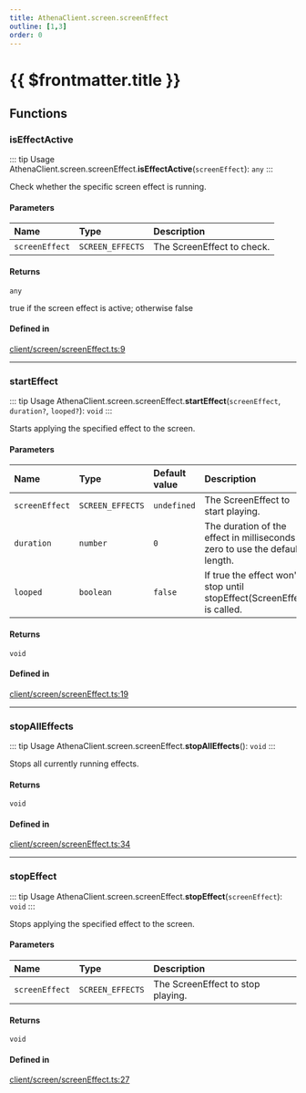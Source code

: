 ```yaml
---
title: AthenaClient.screen.screenEffect
outline: [1,3]
order: 0
---
```


# {{ $frontmatter.title }}


## Functions

### isEffectActive

::: tip Usage
AthenaClient.screen.screenEffect.**isEffectActive**(`screenEffect`): `any`
:::

Check whether the specific screen effect is running.

#### Parameters

| Name | Type | Description |
| :------ | :------ | :------ |
| `screenEffect` | `SCREEN_EFFECTS` | The ScreenEffect to check. |

#### Returns

`any`

true if the screen effect is active; otherwise false

#### Defined in

[client/screen/screenEffect.ts:9](https://github.com/Stuyk/altv-athena/blob/e7d4753/src/core/client/screen/screenEffect.ts#L9)

___

### startEffect

::: tip Usage
AthenaClient.screen.screenEffect.**startEffect**(`screenEffect`, `duration?`, `looped?`): `void`
:::

Starts applying the specified effect to the screen.

#### Parameters

| Name | Type | Default value | Description |
| :------ | :------ | :------ | :------ |
| `screenEffect` | `SCREEN_EFFECTS` | `undefined` | The ScreenEffect to start playing. |
| `duration` | `number` | `0` | The duration of the effect in milliseconds or zero to use the default length. |
| `looped` | `boolean` | `false` | If true the effect won't stop until stopEffect(ScreenEffect) is called. |

#### Returns

`void`

#### Defined in

[client/screen/screenEffect.ts:19](https://github.com/Stuyk/altv-athena/blob/e7d4753/src/core/client/screen/screenEffect.ts#L19)

___

### stopAllEffects

::: tip Usage
AthenaClient.screen.screenEffect.**stopAllEffects**(): `void`
:::

Stops all currently running effects.

#### Returns

`void`

#### Defined in

[client/screen/screenEffect.ts:34](https://github.com/Stuyk/altv-athena/blob/e7d4753/src/core/client/screen/screenEffect.ts#L34)

___

### stopEffect

::: tip Usage
AthenaClient.screen.screenEffect.**stopEffect**(`screenEffect`): `void`
:::

Stops applying the specified effect to the screen.

#### Parameters

| Name | Type | Description |
| :------ | :------ | :------ |
| `screenEffect` | `SCREEN_EFFECTS` | The ScreenEffect to stop playing. |

#### Returns

`void`

#### Defined in

[client/screen/screenEffect.ts:27](https://github.com/Stuyk/altv-athena/blob/e7d4753/src/core/client/screen/screenEffect.ts#L27)
